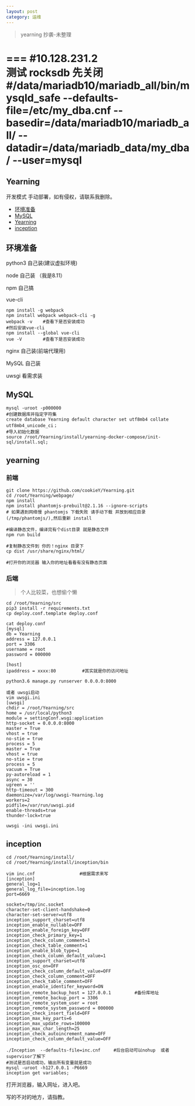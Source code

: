 ```yaml
---
layout: post
category: 运维
---
```


> yearning 抄袭-未整理



===
#10.128.231.2   
测试 rocksdb 先关闭
#/data/mariadb10/mariadb_all/bin/mysqld_safe --defaults-file=/etc/my_dba.cnf --basedir=/data/mariadb10/mariadb_all/ --datadir=/data/mariadb_data/my_dba/ --user=mysql
============================

## Yearning

开发模式  手动部署，如有侵权，请联系我删除。

- [环境准备](#环境准备)
- [MySQL](#MySQL)
- [Yearning](#yearning)
- [inception](#inception)

## 环境准备

python3  自己装(建议虚拟环境)

node        自己装 （我是8.11）

npm         自己搞

vue-cli

```shell
npm install -g webpack
npm install webpack webpack-cli -g
webpack -v    #查看下是否安装成功
#然后安装vue-cli
npm install --global vue-cli
vue -V        #查看下是否安装成功
```

nginx  自己装(前端代理用)

MySQL  自己装

uwsgi  看需求装



## MySQL

```
mysql -uroot -p000000
#创建数据库并指定字符集
create database Yearning default character set utf8mb4 collate utf8mb4_unicode_ci；
#导入初始化数据
source /root/Yearning/install/yearning-docker-compose/init-sql/install.sql;
```



## yearning

### 前端

```shell
git clone https://github.com/cookieY/Yearning.git
cd /root/Yearning/webpage/
npm install
npm install phantomjs-prebuilt@2.1.16 --ignore-scripts
# 如果遇到网络慢 phantomjs 下载失败 请手动下载 并放到相应目录(/tmp/phantomjs/),然后重新 install

#编译静态文件，编译完有个dist目录 就是静态文件
npm run build 

#复制静态文件到 你的！nginx 目录下
cp dist /usr/share/nginx/html/

#打开你的浏览器 输入你的地址看看有没有静态页面
```

### 后端

> 个人比较菜，也想偷个懒

```shell
cd /root/Yearning/src
pip3 install -r requirements.txt
cp deploy.conf.template deploy.conf

cat deploy.conf
[mysql]
db = Yearning
address = 127.0.0.1
port = 3306
username = root
password = 000000

[host]
ipaddress = xxxx:80          #其实就是你的访问地址

python3.6 manage.py runserver 0.0.0.0:8000

或者 uwsgi启动
vim uwsgi.ini
[uwsgi]
chdir = /root/Yearning/src
home = /usr/local/python3
module = settingConf.wsgi:application
http-socket = 0.0.0.0:8000
master = True
vhost = true
no-stie = true
process = 5
master = True
vhost = true
no-stie = true
process = 5
vacuum = True
py-autoreload = 1
async = 30
ugreen = ''
http-timeout = 300
daemonize=/var/log/uwsgi-Yearning.log
workers=2
pidfile=/var/run/uwsgi.pid
enable-threads=true
thunder-lock=true

uwsgi -ini uwsgi.ini
```

## inception

```shell
cd /root/Yearning/install/
cd /root/Yearning/install/inception/bin

vim inc.cnf                 #根据需求来写
[inception]
general_log=1
general_log_file=inception.log
port=6669

socket=/tmp/inc.socket
character-set-client-handshake=0
character-set-server=utf8
inception_support_charset=utf8
inception_enable_nullable=OFF
inception_enable_foreign_key=OFF
inception_check_primary_key=1
inception_check_column_comment=1
inception_check_table_comment=1
inception_enable_blob_type=1
inception_check_column_default_value=1
inception_support_charset=utf8
inception_osc_on=OFF
inception_check_column_default_value=OFF
inception_check_column_comment=OFF
inception_check_table_comment=OFF
inception_enable_identifer_keyword=ON
inception_remote_backup_host = 127.0.0.1         #备份库地址
inception_remote_backup_port = 3306
inception_remote_system_user = root
inception_remote_system_password = 000000
inception_check_insert_field=OFF
inception_max_key_parts=6
inception_max_update_rows=100000
inception_max_char_length=25
inception_check_autoincrement_name=OFF
inception_check_column_default_value=OFF

./Inception  --defaults-file=inc.cnf     #后台启动可以nohup  或者supervisor了解下
#测试是否启动成功，输出所有变量就是成功
mysql -uroot -h127.0.0.1 -P6669
inception get variables;

```

打开浏览器，输入网址，进入吧。

写的不对的地方，请指教。